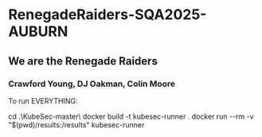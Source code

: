# RenegadeRaiders-SQA2025-AUBURN
## We are the Renegade Raiders
### Crawford Young, DJ Oakman, Colin Moore

To run EVERYTHING:

cd .\KubeSec-master\ 
docker build -t kubesec-runner . 
docker run --rm -v "$(pwd)/results:/results" kubesec-runner
